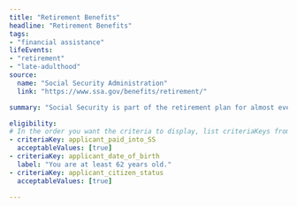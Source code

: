 ```yaml
---
title: "Retirement Benefits"
headline: "Retirement Benefits"
tags: 
- "financial assistance"
lifeEvents: 
- "retirement"
- "late-adulthood"
source:
  name: "Social Security Administration"
  link: "https://www.ssa.gov/benefits/retirement/"

summary: "Social Security is part of the retirement plan for almost every American worker. It provides replacement income for qualified retirees and their families."

eligibility:
# In the order you want the criteria to display, list criteriaKeys from the csv here, each followed by a comma-separated list of which values indicate eligibility for that criteria. Wrap individual values in quotes if they have inner commas.
- criteriaKey: applicant_paid_into_SS
  acceptableValues: [true]
- criteriaKey: applicant_date_of_birth
  label: "You are at least 62 years old."
- criteriaKey: applicant_citizen_status
  acceptableValues: [true]
  
---
```

